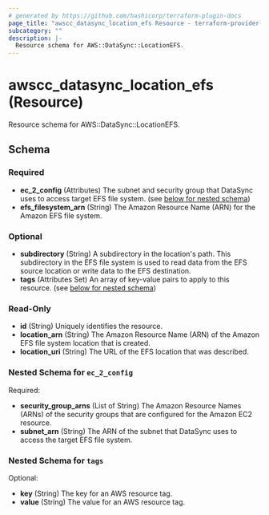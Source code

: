```yaml
---
# generated by https://github.com/hashicorp/terraform-plugin-docs
page_title: "awscc_datasync_location_efs Resource - terraform-provider-awscc"
subcategory: ""
description: |-
  Resource schema for AWS::DataSync::LocationEFS.
---
```


# awscc_datasync_location_efs (Resource)

Resource schema for AWS::DataSync::LocationEFS.



<!-- schema generated by tfplugindocs -->
## Schema

### Required

- **ec_2_config** (Attributes) The subnet and security group that DataSync uses to access target EFS file system. (see [below for nested schema](#nestedatt--ec_2_config))
- **efs_filesystem_arn** (String) The Amazon Resource Name (ARN) for the Amazon EFS file system.

### Optional

- **subdirectory** (String) A subdirectory in the location's path. This subdirectory in the EFS file system is used to read data from the EFS source location or write data to the EFS destination.
- **tags** (Attributes Set) An array of key-value pairs to apply to this resource. (see [below for nested schema](#nestedatt--tags))

### Read-Only

- **id** (String) Uniquely identifies the resource.
- **location_arn** (String) The Amazon Resource Name (ARN) of the Amazon EFS file system location that is created.
- **location_uri** (String) The URL of the EFS location that was described.

<a id="nestedatt--ec_2_config"></a>
### Nested Schema for `ec_2_config`

Required:

- **security_group_arns** (List of String) The Amazon Resource Names (ARNs) of the security groups that are configured for the Amazon EC2 resource.
- **subnet_arn** (String) The ARN of the subnet that DataSync uses to access the target EFS file system.


<a id="nestedatt--tags"></a>
### Nested Schema for `tags`

Optional:

- **key** (String) The key for an AWS resource tag.
- **value** (String) The value for an AWS resource tag.


